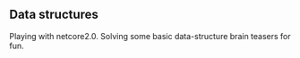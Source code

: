 ## Data structures

Playing with netcore2.0. Solving some basic data-structure brain teasers for fun.